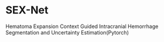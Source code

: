 # SEX-Net
Hematoma Expansion Context Guided Intracranial Hemorrhage Segmentation and Uncertainty Estimation(Pytorch)
